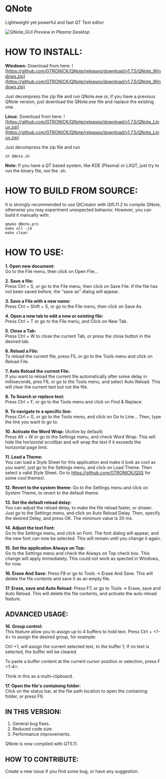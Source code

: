 # QNote
Lightweight yet powerful and fast QT Text editor

![QNote_GUI](https://sites.google.com/site/gtronick/QNote_1.7.5.png)
*Preview in Plasma Desktop*

# HOW TO INSTALL:

**Windows:**
Download from here: ![https://github.com/GTRONICK/QNote/releases/download/v1.7.5/QNote_Windows.zip](https://github.com/GTRONICK/QNote/releases/download/v1.7.5/QNote_Windows.zip)

Just decompress the zip file and run QNote.exe or, if you have a previous QNote version, just download the QNote.exe file and replace the existing one.

**Linux:**
Download from here: ![https://github.com/GTRONICK/QNote/releases/download/v1.7.5/QNote_Linux.zip](https://github.com/GTRONICK/QNote/releases/download/v1.7.5/QNote_Linux.zip)

Just decompress the zip file and run 

    sh QNote.sh 

**Note:** If you have a QT based system, like KDE (Plasma) or LXQT, just try to run the binary file, not the .sh.

# HOW TO BUILD FROM SOURCE:

It is strongly recommended to use QtCreator with Qt5.11.2 to compile QNote, otherwise you may experiment unexpected behavior. However, you can build it manually with:

    qmake QNote.pro
    make all -j4
    make clean

# HOW TO USE:

**1. Open new document:**   
Go to the File menu, then click on Open File... 

**2. Save a file:**   
Press Ctrl + S, or go to the File menu, then click on Save File. If the file has not been saved before, the "save as" dialog will appear.

**3. Save a File with a new name:**   
Press Ctrl + Shift + S, or go to the File menu, then click on Save As. 

**4. Open a new tab to edit a new or existing file:**   
Press Ctrl + T or go to the File menu, and Click on New Tab.

**5. Close a Tab:**   
Press Ctrl + W to close the current Tab, or press the close button in the desired tab.

**6. Reload a File:**   
To reload the current file, press F5, or go to the Tools menu and click on Reload File.

**7. Auto Reload the current File:**    
If you want to reload the current file automatically after some delay in milliseconds, pres F6, or go to the Tools menu, and select Auto Reload. This will clear the current text but not the file.

**8. To Search or replace text:**   
Press Ctrl + F, or go to the Tools menu and click on Find & Replace.

**9. To navigate to a specific line:**    
Press Ctrl + G, or go to the Tools menu, and click on Go to Line... Then, type the line you want to go to.

**10. Activate the Word Wrap:** (Active by default)     
Press Alt + W or go to the Settings menu, and check Word Wrap. This will hide the horizontal scrollbar and will wrap the text if it exceeds the horizontal page limit.

**11. Load a Theme:**   
You can load a Style Sheet for this application and make it look as cool as you want!, just go to the Settings menu, and click on Load Theme. Then select a valid Style Sheet.
Go to https://github.com/GTRONICK/QSS for some cool themes!.

**12. Revert to the system theme:**
Go to the Settings menu and click on System Theme, to revert to the default theme. 

**13. Set the default reload delay:**   
You can adjust the reload delay, to make the file reload faster, or slower. Just go to the Settings menu, and click on Auto Reload Delay. Then, specify the desired Delay, and press OK. The 
minimum value is 20 ms.

**14. Adjust the text Font:**   
Go to the Settings menu, and click on Font. The font dialog will appear, and the new font can now be selected. This will remain until you change it again. 

**15. Set the application Always on Top:**    
Go to the Settings menu and check the Always on Top check box. This change will apply immediately. This could not work as spected in Windows, for now.

**16. Erase And Save:**
Press F8 or go to Tools -> Erase And Save. This will delete the file contents and save it as an empty file.

**17. Erase, save and Auto Reload:**
Press F7, or go to Tools -> Erase, save and Auto Reload. This will delete the file contents, and activate the auto reload feature.

## ADVANCED USAGE:

**16. Group control:**		
This feature allow you to assign up to 4 buffers to hold text. Press Ctrl + <1-4> to assign the desired group, for example:

Ctrl +1, will assign the current selected text, to the buffer 1; If no text is selected, the buffer will be cleared.

To paste a buffer content at the current cursor position or selection, press F <1-4>.

Think in this as a multi-clipboard.

**17. Open the file's containing folder:**		
Click on the status bar, at the file path location to open the containing folder, or press F9.

## IN THIS VERSION:

  1. General bug fixes.
  2. Reduced code size.
  3. Performance improvements.
	
QNote is now compiled with QT5.11.

## HOW TO CONTRIBUTE:

Create a new issue if you find some bug, or have any suggestion.
